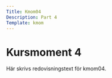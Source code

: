 ```yaml
---
Title: Kmom04
Description: Part 4
Template: kmom
---
```


Kursmoment 4
==================

Här skrivs redovisningstext för kmom04.
